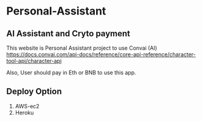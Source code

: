 # Personal-Assistant
## AI Assistant and Cryto payment
This website is Personal Assistant project to use Convai (AI)
https://docs.convai.com/api-docs/reference/core-api-reference/character-tool-api/character-api

Also, User should pay in Eth or BNB to use this app.

## Deploy Option
1. AWS-ec2
2. Heroku
